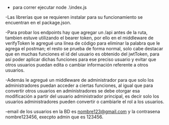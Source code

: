 - para correr ejecutar node .\index.js

-Las librerías que se requieren instalar para su funcionamiento se encuentran en el package.json.

-Para probar los endpoints hay que agregar un /api antes de la ruta, tambien estuve utilizando el bearer token, por ello en el middleware de verifyToken le agregué una línea de código para eliminar la palabra que le agrega el postman; el resto se prueba de forma normal, solo cabe destacar que en muchas funciones el id del usuario es obtenido del jwtToken, para así poder aplicar dichas funciones para ese preciso usuario y evitar que otros usuarios puedan edita o cambiar información referente a otros usuarios.

-Además le agregué un middleware de administrador para que solo los administradores puedan acceder a ciertas funciones, al igual que para convertir otros usuarios en administradores se debe otorgar esa modificación a partir del usuario administrador principal, es decir solo los usuarios administradores pueden convertir o cambiarle el rol a los usuarios.

-email de los usuarios en la BD es nombre123@gmail.com y la contrasena nombre123456, execpto admin que es 123456.